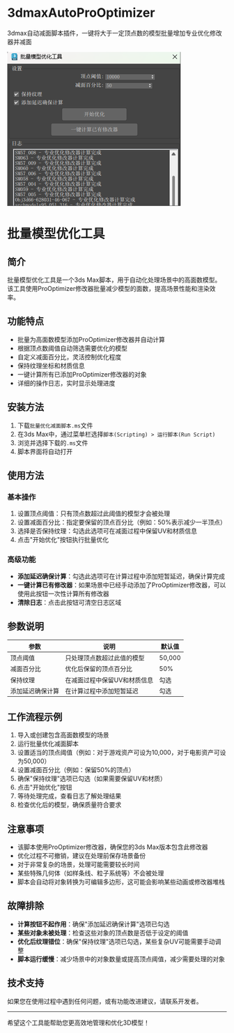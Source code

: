 # 3dmaxAutoProOptimizer
3dmax自动减面脚本插件，一键将大于一定顶点数的模型批量增加专业优化修改器并减面



![事例图片](wechat_2025-02-25_170906_121.png)


# 批量模型优化工具

## 简介

批量模型优化工具是一个3ds Max脚本，用于自动化处理场景中的高面数模型。该工具使用ProOptimizer修改器批量减少模型的面数，提高场景性能和渲染效率。

## 功能特点

- 批量为高面数模型添加ProOptimizer修改器并自动计算
- 根据顶点数阈值自动筛选需要优化的模型
- 自定义减面百分比，灵活控制优化程度
- 保持纹理坐标和材质信息
- 一键计算所有已添加ProOptimizer修改器的对象
- 详细的操作日志，实时显示处理进度

## 安装方法

1. 下载`批量优化减面脚本.ms`文件
2. 在3ds Max中，通过菜单栏选择`脚本(Scripting) > 运行脚本(Run Script)`
3. 浏览并选择下载的`.ms`文件
4. 脚本界面将自动打开

## 使用方法

### 基本操作

1. 设置顶点阈值：只有顶点数超过此阈值的模型才会被处理
2. 设置减面百分比：指定要保留的顶点百分比（例如：50%表示减少一半顶点）
3. 选择是否保持纹理：勾选此选项可在减面过程中保留UV和材质信息
4. 点击"开始优化"按钮执行批量优化

### 高级功能

- **添加延迟确保计算**：勾选此选项可在计算过程中添加短暂延迟，确保计算完成
- **一键计算已有修改器**：如果场景中已经手动添加了ProOptimizer修改器，可以使用此按钮一次性计算所有修改器
- **清除日志**：点击此按钮可清空日志区域

## 参数说明

| 参数 | 说明 | 默认值 |
|------|------|--------|
| 顶点阈值 | 只处理顶点数超过此值的模型 | 50,000 |
| 减面百分比 | 优化后保留的顶点百分比 | 50% |
| 保持纹理 | 在减面过程中保留UV和材质信息 | 勾选 |
| 添加延迟确保计算 | 在计算过程中添加短暂延迟 | 勾选 |

## 工作流程示例

1. 导入或创建包含高面数模型的场景
2. 运行批量优化减面脚本
3. 设置适当的顶点阈值（例如：对于游戏资产可设为10,000，对于电影资产可设为50,000）
4. 设置减面百分比（例如：保留50%的顶点）
5. 确保"保持纹理"选项已勾选（如果需要保留UV和材质）
6. 点击"开始优化"按钮
7. 等待处理完成，查看日志了解处理结果
8. 检查优化后的模型，确保质量符合要求

## 注意事项

- 该脚本使用ProOptimizer修改器，确保您的3ds Max版本包含此修改器
- 优化过程不可撤销，建议在处理前保存场景备份
- 对于非常复杂的场景，处理可能需要较长时间
- 某些特殊几何体（如样条线、粒子系统等）不会被处理
- 脚本会自动将对象转换为可编辑多边形，这可能会影响某些动画或修改器堆栈

## 故障排除

- **计算按钮不起作用**：确保"添加延迟确保计算"选项已勾选
- **某些对象未被处理**：检查这些对象的顶点数是否低于设定的阈值
- **优化后纹理错位**：确保"保持纹理"选项已勾选，某些复杂UV可能需要手动调整
- **脚本运行缓慢**：减少场景中的对象数量或提高顶点阈值，减少需要处理的对象

## 技术支持

如果您在使用过程中遇到任何问题，或有功能改进建议，请联系开发者。

---

希望这个工具能帮助您更高效地管理和优化3D模型！
